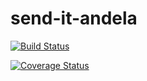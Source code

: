 # send-it-andela 
[![Build Status](https://travis-ci.com/ashinzekene/send-it-andela.svg?token=NZ9bRAtxPTjYc4NsqPws&branch=develop)](https://travis-ci.com/ashinzekene/send-it-andela)

[![Coverage Status](https://coveralls.io/repos/github/ashinzekene/send-it-andela/badge.svg?branch=develop)](https://coveralls.io/github/ashinzekene/send-it-andela?branch=develop)